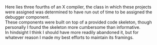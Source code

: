 Here lies three fourths of an X compiler, the class in which these projects were assigned was determined to have run out of time to be assigned the debugger component.</br>
These components were built on top of a provided code skeleton, though personally I found the skeleton more cumbersome than informative.</br> 
In hindsight I think I should have more readily abandoned it, but for whatever reason I made my best efforts to maintain its framings.
